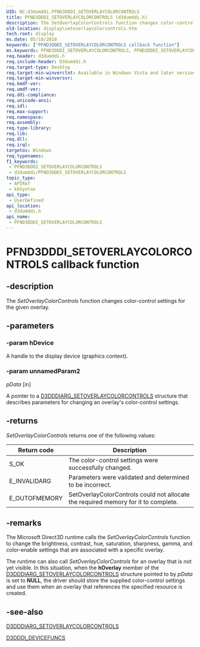 ```yaml
---
UID: NC:d3dumddi.PFND3DDDI_SETOVERLAYCOLORCONTROLS
title: PFND3DDDI_SETOVERLAYCOLORCONTROLS (d3dumddi.h)
description: The SetOverlayColorControls function changes color-control settings for the given overlay.
old-location: display\setoverlaycolorcontrols.htm
tech.root: display
ms.date: 05/10/2018
keywords: ["PFND3DDDI_SETOVERLAYCOLORCONTROLS callback function"]
ms.keywords: PFND3DDDI_SETOVERLAYCOLORCONTROLS, PFND3DDDI_SETOVERLAYCOLORCONTROLS callback, SetOverlayColorControls, SetOverlayColorControls callback function [Display Devices], UserModeDisplayDriver_Functions_3164b9ba-d03c-473d-b067-2fc5b2756594.xml, d3dumddi/SetOverlayColorControls, display.setoverlaycolorcontrols
req.header: d3dumddi.h
req.include-header: D3dumddi.h
req.target-type: Desktop
req.target-min-winverclnt: Available in Windows Vista and later versions of the Windows operating systems.
req.target-min-winversvr: 
req.kmdf-ver: 
req.umdf-ver: 
req.ddi-compliance: 
req.unicode-ansi: 
req.idl: 
req.max-support: 
req.namespace: 
req.assembly: 
req.type-library: 
req.lib: 
req.dll: 
req.irql: 
targetos: Windows
req.typenames: 
f1_keywords:
 - PFND3DDDI_SETOVERLAYCOLORCONTROLS
 - d3dumddi/PFND3DDDI_SETOVERLAYCOLORCONTROLS
topic_type:
 - APIRef
 - kbSyntax
api_type:
 - UserDefined
api_location:
 - d3dumddi.h
api_name:
 - PFND3DDDI_SETOVERLAYCOLORCONTROLS
---
```


# PFND3DDDI_SETOVERLAYCOLORCONTROLS callback function


## -description

The <i>SetOverlayColorControls</i> function changes color-control settings for the given overlay.

## -parameters

### -param hDevice

A handle to the display device (graphics context).

### -param unnamedParam2

*pData* [in]

A pointer to a <a href="/windows-hardware/drivers/ddi/d3dumddi/ns-d3dumddi-_d3dddiarg_setoverlaycolorcontrols">D3DDDIARG_SETOVERLAYCOLORCONTROLS</a> structure that describes parameters for changing an overlay's color-control settings.

## -returns

<i>SetOverlayColorControls</i> returns one of the following values:

|Return code|Description|
|--- |--- |
|S_OK|The color-control settings were successfully changed.|
|E_INVALIDARG|Parameters were validated and determined to be incorrect.|
|E_OUTOFMEMORY|SetOverlayColorControls could not allocate the required memory for it to complete.|

## -remarks

The Microsoft Direct3D runtime calls the <i>SetOverlayColorControls</i> function to change the brightness, contrast, hue, saturation, sharpness, gamma, and color-enable settings that are associated with a specific overlay. 

The runtime can also call <i>SetOverlayColorControls</i> for an overlay that is not yet visible. In this situation, when the <b>hOverlay</b> member of the <a href="/windows-hardware/drivers/ddi/d3dumddi/ns-d3dumddi-_d3dddiarg_setoverlaycolorcontrols">D3DDDIARG_SETOVERLAYCOLORCONTROLS</a> structure pointed to by <i>pData</i> is set to <b>NULL</b>, the driver should store the supplied color-control settings and use them when an overlay that references the specified resource is created.

## -see-also

<a href="/windows-hardware/drivers/ddi/d3dumddi/ns-d3dumddi-_d3dddiarg_setoverlaycolorcontrols">D3DDDIARG_SETOVERLAYCOLORCONTROLS</a>



<a href="/windows-hardware/drivers/ddi/d3dumddi/ns-d3dumddi-_d3dddi_devicefuncs">D3DDDI_DEVICEFUNCS</a>

